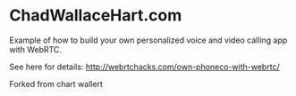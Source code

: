 ChadWallaceHart.com
===================

Example of how to build your own personalized voice and video calling app with WebRTC.

See here for details: http://webrtchacks.com/own-phoneco-with-webrtc/

Forked from chart wallert

